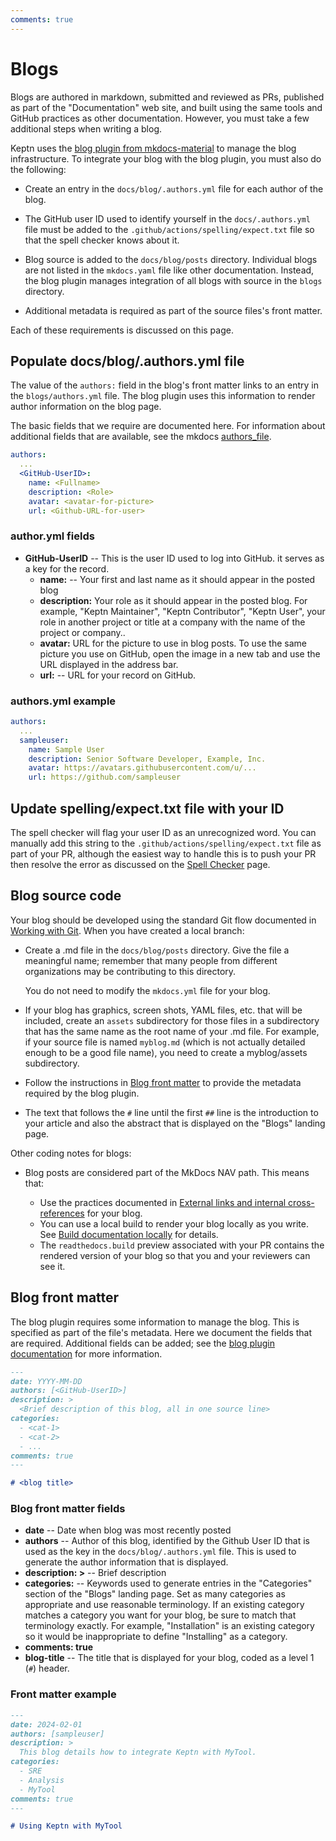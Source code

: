 ```yaml
---
comments: true
---
```


# Blogs

Blogs are authored in markdown,
submitted and reviewed as PRs,
published as part of the "Documentation" web site,
and built using the same tools and GitHub practices
as other documentation.
However, you must take a few additional steps when writing a blog.

Keptn uses the
[blog plugin from mkdocs-material](https://squidfunk.github.io/mkdocs-material/setup/setting-up-a-blog/)
to manage the blog infrastructure.
To integrate your blog with the blog plugin,
you must also do the following:

* Create an entry in the `docs/blog/.authors.yml` file
  for each author of the blog.

* The GitHub user ID used to identify yourself
  in the `docs/.authors.yml` file
  must be added to the `.github/actions/spelling/expect.txt` file
  so that the spell checker knows about it.

* Blog source is added to the `docs/blog/posts` directory.
  Individual blogs are not listed in the `mkdocs.yaml` file
  like other documentation.
  Instead, the blog plugin manages integration of all blogs
  with source in the `blogs` directory.

* Additional metadata is required as part of the source files's front matter.

Each of these requirements is discussed on this page.

## Populate docs/blog/.authors.yml file

The value of the `authors:` field in the blog's front matter
links to an entry in the `blogs/authors.yml` file.
The blog plugin uses this information to render author information
on the blog page.

The basic fields that we require are documented here.
For information about additional fields that are available, see the mkdocs
[authors_file](https://squidfunk.github.io/mkdocs-material/plugins/blog/#config.authors_file).

```yaml
authors:
  ...
  <GitHub-UserID>:
    name: <Fullname>
    description: <Role>
    avatar: <avatar-for-picture>
    url: <Github-URL-for-user>
```

### author.yml fields

* **GitHub-UserID** -- This is the user ID used to log into GitHub.
  it serves as a key for the record.
    * **name:** -- Your first and last name
      as it should appear in the posted blog
    * **description:** Your role as it should appear in the posted blog.
      For example, "Keptn Maintainer", "Keptn Contributor", "Keptn User",
      your role in another project or title at a company
      with the name of the project or company..
    * **avatar:** URL for the picture to use in blog posts.
      To use the same picture you use on GitHub,
      open the image in a new tab and use the URL displayed in the address bar.
    * **url:** -- URL for your record on GitHub.

### authors.yml example

```yaml
authors:
  ...
  sampleuser:
    name: Sample User
    description: Senior Software Developer, Example, Inc.
    avatar: https://avatars.githubusercontent.com/u/...
    url: https://github.com/sampleuser
```

## Update spelling/expect.txt file with your ID

The spell checker will flag your user ID as an unrecognized word.
You can manually add this string to the
`.github/actions/spelling/expect.txt` file
as part of your PR,
although the easiest way to handle this is to push your PR
then resolve the error as discussed on the
[Spell Checker](spell-check.md)
page.

## Blog source code

Your blog should be developed using the standard Git
flow documented in
[Working with Git](../../general/git/index.md).
When you have created a local branch:

* Create a .md file in the `docs/blog/posts` directory.
  Give the file a meaningful name;
  remember that many people from different organizations
  may be contributing to this directory.

    You do not need to modify the `mkdocs.yml` file for your blog.

* If your blog has graphics, screen shots, YAML files, etc.
  that will be included,
  create an `assets` subdirectory for those files
  in a subdirectory that has the same name
  as the root name of your .md file.
  For example, if your source file is named `myblog.md`
  (which is not actually detailed enough to be a good file name),
  you need to create a myblog/assets subdirectory.

* Follow the instructions in
  [Blog front matter](#blog-front-matter)
  to provide the metadata required by the blog plugin.

* The text that follows the `#` line until the first `##` line
  is the introduction to your article
  and also the abstract that is displayed on the "Blogs" landing page.

Other coding notes for blogs:

* Blog posts are considered part of the MkDocs NAV path.
  This means that:

  * Use the practices documented in
    [External links and internal cross-references](code-docs.md/#external-links-and-internal-cross-references)
    for your blog.
  * You can use a local build to render your blog locally as you write.
    See
    [Build documentation locally](local-building.md)
    for details.
  * The `readthedocs.build` preview associated with your PR
    contains the rendered version of your blog
    so that you and your reviewers can see it.

## Blog front matter

The blog plugin requires some information to manage the blog.
This is specified as part of the file's metadata.
Here we document the fields that are required.
Additional fields can be added; see the
[blog plugin documentation](https://squidfunk.github.io/mkdocs-material/setup/setting-up-a-blog/#writing-your-first-post)
for more information.

```md
---
date: YYYY-MM-DD
authors: [<GitHub-UserID>]
description: >
  <Brief description of this blog, all in one source line>
categories:
  - <cat-1>
  - <cat-2>
  - ...
comments: true
---

# <blog title>
```

### Blog front matter fields

* **date** -- Date when blog was most recently posted
* **authors** -- Author of this blog,
  identified by the Github User ID that is used as the key
  in the `docs/blog/.authors.yml` file.
  This is used to generate the author information
  that is displayed.
* **description: >** -- Brief description
* **categories:** -- Keywords used to generate entries in the "Categories"
  section of the "Blogs" landing page.
  Set as many categories as appropriate and use reasonable terminology.
  If an existing category matches a category you want for your blog,
  be sure to match that terminology exactly.
  For example, "Installation" is an existing category
  so it would be inappropriate to define "Installing" as a category.
* **comments: true**
* **blog-title** -- The title that is displayed for your blog,
  coded as a level 1 (`#`) header.

### Front matter example

```md
---
date: 2024-02-01
authors: [sampleuser]
description: >
  This blog details how to integrate Keptn with MyTool.
categories:
  - SRE
  - Analysis
  - MyTool
comments: true
---

# Using Keptn with MyTool
```
